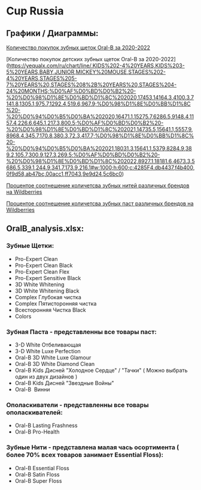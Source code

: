 # Cup Russia
## Графики / Диаграммы:
[Количество покупок зубных щеток Oral-B за 2020-2022](https://yequalx.com/chart/line/%20Total%20Russia,Colors,3D%20White%20Whitening,3D%20White%20Whitening%20Black,Complex%20%D0%9F%D1%8F%D1%82%D0%B8%D1%81%D1%82%D0%BE%D1%80%D0%BE%D0%BD%D0%BD%D1%8F%D1%8F%20%D1%87%D0%B8%D1%81%D1%82%D0%BA%D0%B0,Pro-Expert%20Clean,Pro-Expert%20Clean%20Black,Pro-Expert%20Clean%20Flex,Pro-Expert%20Sensitive%20Black,Complex%20%D0%93%D0%BB%D1%83%D0%B1%D0%BE%D0%BA%D0%B0%D1%8F%20%D1%87%D0%B8%D1%81%D1%82%D0%BA%D0%B0%20(Medium),Complex%20%D0%93%D0%BB%D1%83%D0%B1%D0%BE%D0%BA%D0%B0%D1%8F%20%D1%87%D0%B8%D1%81%D1%82%D0%BA%D0%B0%20(Soft),%D0%92%D1%81%D0%B5%D1%81%D1%82%D0%BE%D1%80%D0%BE%D0%BD%D0%BD%D1%8F%D1%8F%20%D0%A7%D0%B8%D1%81%D1%82%D0%BA%D0%B0%20Black;%D0%AF%D0%BD%D0%B2%20-%20%D0%98%D1%8E%D0%BD%D1%8C%202020,1681.2,0,0,27409.9,0,0,0,0,20363.95,2804.8,107212.6;%D0%98%D1%8E%D0%BB%D1%8C%20-%20%D0%94%D0%B5%D0%BA%202020,12600.7,0.8,0,30861.6,0,0,0,0,25942.26,2541.5,108147.4;%D0%AF%D0%BD%D0%B2%20-%20%D0%98%D1%8E%D0%BD%D1%8C%202021,11153.9,2155.4,1090.3,29844.4,1131.5,443.9,443.9,363.4,17128.28,2206.3,124930.2;%D0%98%D1%8E%D0%BB%D1%8C%20-%20%D0%94%D0%B5%D0%BA%202021,12010.2,34493.1,19310.4,39193.1,15637.3,4489.6,4489.6,8606.8,14459.14,2213.8,163769.6;%D0%AF%D0%BD%D0%B2%20-%20%D0%98%D1%8E%D0%BD%D1%8C%202022,9448.5,47526.5,21720.2,34607.3,16129,4489.6,5032.1,9468.1,13058.59,922,150164.2#w:1200;h:800;c:4285F4,db4437,f4b400,0f9d58,ab47bc,00acc1,ff7043,9e9d24,5c6bc0,f06292,c2185b)

[Количество покупок детских зубных щеток Oral-B за 2020-2022]
(https://yequalx.com/ru/chart/line/,KIDS%202-4%20YEARS,KIDS%203-5%20YEARS,BABY,JUNIOR,MICKEY%20MOUSE,STAGES%202-4%20YEARS,STAGES%205-7%20YEARS%20,STAGES%208%2B%20YEARS%20,STAGES%204-24%20MONTHS;%D0%AF%D0%BD%D0%B2%20-%20%D0%98%D1%8E%D0%BD%D1%8C%202020,17453,14164.3,4100.3,7141.8,1305.1,975.7,1292.4,519.6,967.9;%D0%98%D1%8E%D0%BB%D1%8C%20-%20%D0%94%D0%B5%D0%BA%202020,16471.1,15275.7,6286.5,9148.4,1157.4,226.6,645.1,217.3,800.5;%D0%AF%D0%BD%D0%B2%20-%20%D0%98%D1%8E%D0%BD%D1%8C%202021,14735.5,15641.1,5557.9,8968.4,345.7,170.8,380.3,72.3,417.7;%D0%98%D1%8E%D0%BB%D1%8C%20-%20%D0%94%D0%B5%D0%BA%202021,18031.3,15641.1,5379,8284.9,389.2,105.7,300.9,127.3,269.5;%D0%AF%D0%BD%D0%B2%20-%20%D0%98%D1%8E%D0%BD%D1%8C%202022,8927.1,18181.6,4673.3,5686.5,339.1,244.9,341.7,173.9,216.1#w:1000;h:600;c:4285F4,db4437,f4b400,0f9d58,ab47bc,00acc1,ff7043,9e9d24,5c6bc0)

[Процентое соотнешение количетсва зубных нитей различных брендов на Wildberries](https://yequalx.com/chart/pie/%D0%91%D1%80%D0%B5%D0%BD%D0%B4,%D0%9A%D0%BE%D0%BB%D0%B8%D1%87%D0%B5%D1%81%D1%82%D0%B2%D0%BE%20;COLGATE,4;CURAPROX,11;ORAL-B,269;SPLAT,96#w:800;h:400;c:4285F4,db4437,f4b400,0f9d58)

[Процентое соотнешение количетсва зубных паст различных брендов на Wildberries](https://yequalx.com/chart/pie/%D0%91%D1%80%D0%B5%D0%BD%D0%B4,%D0%9A%D0%BE%D0%BB%D0%B8%D1%87%D0%B5%D1%81%D1%82%D0%B2%D0%BE%20;COLGATE,2321;CURAPROX,169;ORAL-B,11;SPLAT,1030;R.O.C.S.,176#w:800;h:400;c:4285F4,db4437,f4b400,0f9d58,ab47bc)
## OralB_analysis.xlsx:
### Зубные Щетки:
   - Pro-Expert Clean
   - Pro-Expert Clean Black
   - Pro-Expert Clean Flex
   - Pro-Expert Sensitive Black
   - 3D White Whitening 
   - 3D White Whitening Black
   - Complex Глубокая чистка
   - Complex Пятисторонняя чистка
   - Всесторонняя Чистка Black
   - Colors
### Зубная Паста - представленны все товары паст:
   - 3-D White Отбеливающая 
   - 3-D White Luxe Perfection
   - Oral-B 3D White Luxe Glamour
   - Oral-B 3D White Diamond Clean
   - Oral-B Kids Дисней "Холодное Сердце" / "Тачки" ( Можно выбрать один из двух дизайнов )
   - Oral-B Kids Дисней "Звездные Войны"
   - Oral-B  Винни
### Ополаскиватели - представленны все товары ополаскивателей:
   - Oral-B  Lasting Frashness
   - Oral-B  Pro-Health
### Зубные Нити - представлена малая чась осортимента ( более 70% всех товаров занимает Essential Floss):
   - Oral-B Essential Floss
   - Oral-B Satin Floss
   - Oral-B Super Floss
